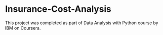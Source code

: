 # Insurance-Cost-Analysis
This project was completed as part of Data Analysis with Python course by IBM on Coursera.
